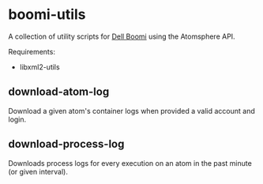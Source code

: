 # boomi-utils
A collection of utility scripts for [Dell Boomi](https://boomi.com/) using the Atomsphere API.

Requirements:
* libxml2-utils

## download-atom-log
Download a given atom's container logs when provided a valid account and login.

## download-process-log
Downloads process logs for every execution on an atom in the past minute (or given interval).
